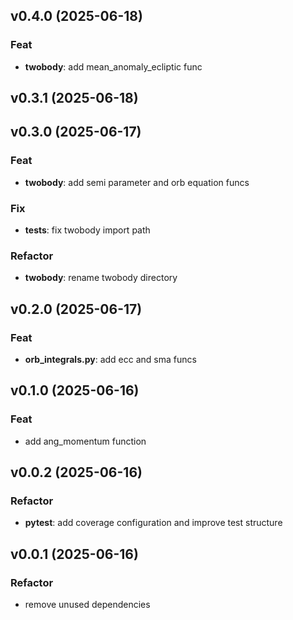 ## v0.4.0 (2025-06-18)

### Feat

- **twobody**: add mean_anomaly_ecliptic func

## v0.3.1 (2025-06-18)

## v0.3.0 (2025-06-17)

### Feat

- **twobody**: add semi parameter and orb equation funcs

### Fix

- **tests**: fix twobody import path

### Refactor

- **twobody**: rename twobody directory

## v0.2.0 (2025-06-17)

### Feat

- **orb_integrals.py**: add ecc and sma funcs

## v0.1.0 (2025-06-16)

### Feat

- add ang_momentum function

## v0.0.2 (2025-06-16)

### Refactor

- **pytest**: add coverage configuration and improve test structure

## v0.0.1 (2025-06-16)

### Refactor

- remove unused dependencies
